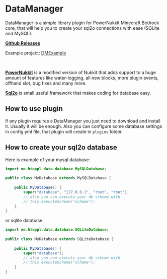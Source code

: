 

# DataManager
DataManager is a simple library plugin for PowerNukkit Minecraft Bedrock core, that will help you to create your sql2o connections with ease (SQLite and MySQL).

[**Github Releases**](https://github.com/hteppl/DataManager/releases)

Example project: [DMExample](https://github.com/hteppl/DMExample)

<br>

[**PowerNukkit**](https://github.com/PowerNukkit/PowerNukkit) is a modified version of Nukkit that adds support to a huge amount of features like water-logging, all new blocks, more plugin events, offhand slot, bug fixes and many more.

[**Sql2o**](http://www.sql2o.org/) is small useful framework that makes coding for database easy.
## How to use plugin

If any plugin requires a DataManager you just need to download and install it. Usually it will be enough. Also you can configure some database settings in config.yml file, that plugin will create in `plugins` folder.

## How to create your sql2o database

Here is example of your mysql database:
```java
import me.hteppl.data.database.MySQLDatabase;  
  
public class MyDatabase extends MySQLDatabase {  
  
    public MyDatabase() {  
        super("database", "127.0.0.1", "root", "root");  
        // also you can execute your db scheme with 
        // this.executeScheme("scheme");
    }  
}
```
or sqlite database:
```java
import me.hteppl.data.database.SQLiteDatabase;  
  
public class MyDatabase extends SQLiteDatabase {  
  
    public MyDatabase() {  
        super("database");  
        // also you can execute your db scheme with 
        // this.executeScheme("scheme");
    }  
}
```
